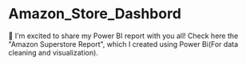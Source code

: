 # Amazon_Store_Dashbord
🎉 I'm excited to share my Power BI report with you all! Check here the "Amazon Superstore Report", which I created using Power Bi(For data cleaning and visualization). 
